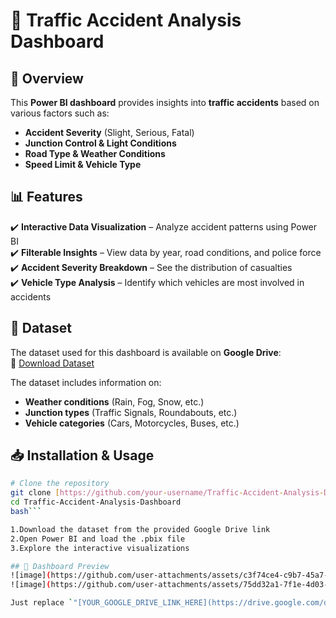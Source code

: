 # 🚦 Traffic Accident Analysis Dashboard  

## 📌 Overview  
This **Power BI dashboard** provides insights into **traffic accidents** based on various factors such as:  
- **Accident Severity** (Slight, Serious, Fatal)  
- **Junction Control & Light Conditions**  
- **Road Type & Weather Conditions**  
- **Speed Limit & Vehicle Type**  

## 📊 Features  
✔️ **Interactive Data Visualization** – Analyze accident patterns using Power BI  
✔️ **Filterable Insights** – View data by year, road conditions, and police force  
✔️ **Accident Severity Breakdown** – See the distribution of casualties  
✔️ **Vehicle Type Analysis** – Identify which vehicles are most involved in accidents  

## 📁 Dataset  
The dataset used for this dashboard is available on **Google Drive**:  
🔗 [Download Dataset](https://drive.google.com/drive/folders/1XnHnq_dQJMik7He1-9_Ci1fX3-3WcP_l)  

The dataset includes information on:  
- **Weather conditions** (Rain, Fog, Snow, etc.)  
- **Junction types** (Traffic Signals, Roundabouts, etc.)  
- **Vehicle categories** (Cars, Motorcycles, Buses, etc.)  

## 📥 Installation & Usage  
```bash
# Clone the repository
git clone [https://github.com/your-username/Traffic-Accident-Analysis-Dashboard.git](https://github.com/prethish004/Traffic-Accident-Analysis-Dashboard.git)
cd Traffic-Accident-Analysis-Dashboard
bash```

1.Download the dataset from the provided Google Drive link
2.Open Power BI and load the .pbix file
3.Explore the interactive visualizations

## 📸 Dashboard Preview
![image](https://github.com/user-attachments/assets/c3f74ce4-c9b7-45a7-8135-efbd84b763ad)
![image](https://github.com/user-attachments/assets/75dd32a1-7f1e-4d03-87c6-146ce75921e5)

Just replace `"[YOUR_GOOGLE_DRIVE_LINK_HERE](https://drive.google.com/drive/folders/1XnHnq_dQJMik7He1-9_Ci1fX3-3WcP_l)"` with your actual dataset link. 🚀 Let me know if you need any changes!

